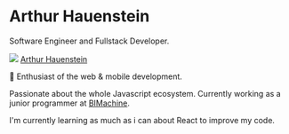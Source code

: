 # Arthur Hauenstein
Software Engineer and Fullstack Developer.

<img src="https://img.shields.io/badge/LinkedIn-0077B5?style=for-the-badge&logo=linkedin&logoColor=white">
  <a class="LI-simple-link" href='https://br.linkedin.com/in/arthur-hauenstein-646558131?trk=profile-badge'>Arthur Hauenstein</a
</img>

:stars: Enthusiast of the web & mobile development.

Passionate about the whole Javascript ecosystem. Currently working as a junior programmer at <a href="https://www.bimachine.com.br//">BIMachine</a>.

I'm currently learning as much as i can about React to improve my code.
